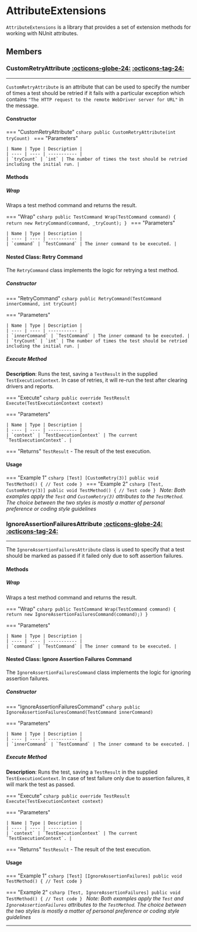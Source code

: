 # AttributeExtensions

`AttributeExtensions` is a library that provides a set of extension methods for working with NUnit attributes.

## Members

### **CustomRetryAttribute** [:octicons-globe-24:](../../getting-started/conventions.md/#public) [:octicons-tag-24:](../../getting-started/conventions.md/#attribute)

---

`CustomRetryAttribute` is an attribute that can be used to specify the number of times a test should be retried if it fails with a particular exception which contains `"The HTTP request to the remote WebDriver server for URL"` in the message.

#### Constructor

=== "CustomRetryAttribute"
	```csharp
	public CustomRetryAttribute(int tryCount)
	```
=== "Parameters"

	| Name | Type | Description |
	| ---- | ---- | ----------- |
	| `tryCount` | `int` | The number of times the test should be retried including the initial run. |

#### Methods

##### Wrap

Wraps a test method command and returns the result.

=== "Wrap"
	```csharp
	public TestCommand Wrap(TestCommand command)
	{
		return new RetryCommand(command, _tryCount);
	}
	```	
=== "Parameters"

	| Name | Type | Description |
	| ---- | ---- | ----------- |
	| `command` | `TestCommand` | The inner command to be executed. |


#### Nested Class: Retry Command

The `RetryCommand` class implements the logic for retrying a test method.

##### Constructor

=== "RetryCommand"
	```csharp
	public RetryCommand(TestCommand innerCommand, int tryCount)
	```

=== "Parameters"

	| Name | Type | Description |
	| ---- | ---- | ----------- |
	| `innerCommand` | `TestCommand` | The inner command to be executed. |
	| `tryCount` | `int` | The number of times the test should be retried including the initial run. |

##### Execute Method

**Description**: Runs the test, saving a `TestResult` in the supplied `TestExecutionContext`. In case of retries, it will re-run the test after clearing drivers and reports.

=== "Execute"
	```csharp
	public override TestResult Execute(TestExecutionContext context)
	```

=== "Parameters"

	| Name | Type | Description |
	| ---- | ---- | ----------- |
	| `context` | `TestExecutionContext` | The current `TestExecutionContext`. |

=== "Returns"
	`TestResult` - The result of the test execution.


#### Usage

=== "Example 1"
	```csharp
	[Test]
	[CustomRetry(3)]
	public void TestMethod()
	{
		// Test code
	}
	```
=== "Example 2"
	```csharp
	[Test, CustomRetry(3)]
	public void TestMethod()
	{
		// Test code
	}
	```
_Note: Both examples apply the `Test` and `CustomRetry(3)` attributes to the `TestMethod`. The choice between the two styles is mostly a matter of personal preference or coding style guidelines_

### **IgnoreAssertionFailuresAttribute** [:octicons-globe-24:](../../getting-started/conventions.md/#public) [:octicons-tag-24:](../../getting-started/conventions.md/#attribute)

---

The `IgnoreAssertionFailuresAttribute` class is used to specify that a test should be marked as passed if it failed only due to soft assertion failures.

#### Methods

##### Wrap

Wraps a test method command and returns the result.

=== "Wrap"
	```csharp
	public TestCommand Wrap(TestCommand command)
	{
		return new IgnoreAssertionFailuresCommand(command);)
	}
	```

=== "Parameters"

	| Name | Type | Description |
	| ---- | ---- | ----------- |
	| `command` | `TestCommand` | The inner command to be executed. |

#### Nested Class: Ignore Assertion Failures Command

The `IgnoreAssertionFailuresCommand` class implements the logic for ignoring assertion failures.

##### Constructor

=== "IgnoreAssertionFailuresCommand"
	```csharp
	public IgnoreAssertionFailuresCommand(TestCommand innerCommand)
	```

=== "Parameters"

	| Name | Type | Description |
	| ---- | ---- | ----------- |
	| `innerCommand` | `TestCommand` | The inner command to be executed. |

##### Execute Method

**Description**: Runs the test, saving a `TestResult` in the supplied `TestExecutionContext`. In case of test failure only due to assertion failures, it will mark the test as passed.

=== "Execute"
	```csharp
	public override TestResult Execute(TestExecutionContext context)
	```

=== "Parameters"

	| Name | Type | Description |
	| ---- | ---- | ----------- |
	| `context` | `TestExecutionContext` | The current `TestExecutionContext`. |

=== "Returns"
	`TestResult` - The result of the test execution.

#### Usage

=== "Example 1"
	```csharp
	[Test]
	[IgnoreAssertionFailures]
	public void TestMethod()
	{
		// Test code
	}
	```

=== "Example 2"
	```csharp
	[Test, IgnoreAssertionFailures]
	public void TestMethod()
	{
		// Test code
	}
	```
_Note: Both examples apply the `Test` and `IgnoreAssertionFailures` attributes to the `TestMethod`. The choice between the two styles is mostly a matter of personal preference or coding style guidelines_

---


